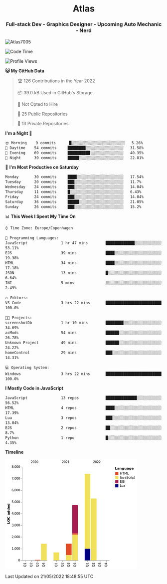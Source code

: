 <h1 align="center">Atlas</h1>
<h3 align="center">Full-stack Dev - Graphics Designer - Upcoming Auto Mechanic - Nerd</h3>

<p><img align="center" src="https://github-readme-stats.vercel.app/api/top-langs?username=Atlas7005&show_icons=true&locale=en&layout=compact" alt="Atlas7005" /></p>

<!--START_SECTION:waka-->
![Code Time](http://img.shields.io/badge/Code%20Time-561%20hrs%2033%20mins-blue)

![Profile Views](http://img.shields.io/badge/Profile%20Views-0-blue)

**🐱 My GitHub Data** 

> 🏆 126 Contributions in the Year 2022
 > 
> 📦 39.0 kB Used in GitHub's Storage 
 > 
> 🚫 Not Opted to Hire
 > 
> 📜 25 Public Repositories 
 > 
> 🔑 13 Private Repositories  
 > 
**I'm a Night 🦉** 

```text
🌞 Morning    9 commits      █░░░░░░░░░░░░░░░░░░░░░░░░   5.26% 
🌆 Daytime    54 commits     ████████░░░░░░░░░░░░░░░░░   31.58% 
🌃 Evening    69 commits     ██████████░░░░░░░░░░░░░░░   40.35% 
🌙 Night      39 commits     █████░░░░░░░░░░░░░░░░░░░░   22.81%

```
📅 **I'm Most Productive on Saturday** 

```text
Monday       30 commits     ████░░░░░░░░░░░░░░░░░░░░░   17.54% 
Tuesday      20 commits     ███░░░░░░░░░░░░░░░░░░░░░░   11.7% 
Wednesday    24 commits     ███░░░░░░░░░░░░░░░░░░░░░░   14.04% 
Thursday     11 commits     █░░░░░░░░░░░░░░░░░░░░░░░░   6.43% 
Friday       24 commits     ███░░░░░░░░░░░░░░░░░░░░░░   14.04% 
Saturday     36 commits     █████░░░░░░░░░░░░░░░░░░░░   21.05% 
Sunday       26 commits     ███░░░░░░░░░░░░░░░░░░░░░░   15.2%

```


📊 **This Week I Spent My Time On** 

```text
⌚︎ Time Zone: Europe/Copenhagen

💬 Programming Languages: 
JavaScript               1 hr 47 mins        █████████████░░░░░░░░░░░░   53.11% 
EJS                      39 mins             ████░░░░░░░░░░░░░░░░░░░░░   19.38% 
HTML                     34 mins             ████░░░░░░░░░░░░░░░░░░░░░   17.18% 
JSON                     13 mins             █░░░░░░░░░░░░░░░░░░░░░░░░   6.64% 
INI                      5 mins              ░░░░░░░░░░░░░░░░░░░░░░░░░   2.49%

🔥 Editors: 
VS Code                  3 hrs 22 mins       █████████████████████████   100.0%

🐱‍💻 Projects: 
screenshotDb             1 hr 10 mins        ████████░░░░░░░░░░░░░░░░░   34.69% 
acMods                   54 mins             ██████░░░░░░░░░░░░░░░░░░░   26.78% 
Unknown Project          49 mins             ██████░░░░░░░░░░░░░░░░░░░   24.22% 
homeControl              29 mins             ███░░░░░░░░░░░░░░░░░░░░░░   14.31%

💻 Operating System: 
Windows                  3 hrs 22 mins       █████████████████████████   100.0%

```

**I Mostly Code in JavaScript** 

```text
JavaScript               13 repos            ██████████████░░░░░░░░░░░   56.52% 
HTML                     4 repos             ████░░░░░░░░░░░░░░░░░░░░░   17.39% 
Lua                      3 repos             ███░░░░░░░░░░░░░░░░░░░░░░   13.04% 
EJS                      2 repos             ██░░░░░░░░░░░░░░░░░░░░░░░   8.7% 
Python                   1 repo              █░░░░░░░░░░░░░░░░░░░░░░░░   4.35%

```


**Timeline**

![Chart not found](https://raw.githubusercontent.com/Atlas7005/Atlas7005/master/charts/bar_graph.png) 


 Last Updated on 21/05/2022 18:48:55 UTC
<!--END_SECTION:waka-->

